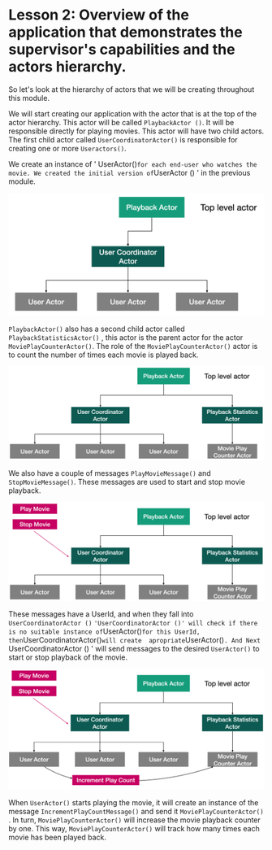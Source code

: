 # Lesson 2: Overview of the application that demonstrates the supervisor's capabilities and the actors hierarchy.

So let's look at the hierarchy of actors that we will be creating throughout this module.

We will start creating our application with the actor that is at the top of the actor hierarchy. This actor will be called `PlaybackActor ()`. It will be responsible directly for playing movies. This actor will have two child actors. The first child actor called `UserCoordinatorActor()` is responsible for creating one or more `Useractors()`.

We create an instance of ' UserActor()` for each end-user who watches the movie. We created the initial version of `UserActor () ' in the previous module.

![](images/4_2_1.png)

`PlaybackActor()` also has a second child actor called `PlaybackStatisticsActor()` , this actor is the parent actor for the actor `MoviePlayCounterActor()`.  The role of the `MoviePlayCounterActor()` actor is to count the number of times each movie is played back.

![](images/4_2_2.png)

We also have a couple of messages `PlayMovieMessage()` and `StopMovieMessage()`. These messages are used to start and stop movie playback.

![](images/4_2_3.png)

These messages have a UserId, and when they fall into `UserCoordinatorActor ()` ` 'UserCoordinatorActor ()' will check if there is no suitable instance of `UserActor()` for this UserId, then `UserCoordinatorActor()` will create  apropriate `UserActor()`. And Next `UserCoordinatorActor () ' will send messages to the desired `UserActor()` to start or stop playback of the movie.

![](images/4_2_4.png)

When `UserActor()` starts playing the movie, it will create an instance of the message `IncrementPlayCountMessage()` and send it `MoviePlayCounterActor()` . In turn, `MoviePlayCounterActor()` will increase the movie playback counter by one. This way, `MoviePlayCounterActor()` will track how many times each movie has been played back.

